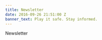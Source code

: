 ```yaml
---
title: Newsletter
date: 2016-09-26 21:51:00 Z
banner_text: Play it safe. Stay informed.
---
```


Newsletter